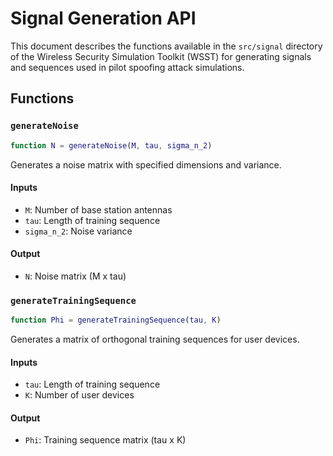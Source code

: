 # Signal Generation API

This document describes the functions available in the `src/signal` directory of the Wireless Security Simulation Toolkit (WSST) for generating signals and sequences used in pilot spoofing attack simulations.

## Functions

### `generateNoise`

```matlab
function N = generateNoise(M, tau, sigma_n_2)
```

Generates a noise matrix with specified dimensions and variance.

#### Inputs
- `M`: Number of base station antennas
- `tau`: Length of training sequence
- `sigma_n_2`: Noise variance

#### Output
- `N`: Noise matrix (M x tau)

### `generateTrainingSequence`

```matlab
function Phi = generateTrainingSequence(tau, K)
```

Generates a matrix of orthogonal training sequences for user devices.

#### Inputs
- `tau`: Length of training sequence
- `K`: Number of user devices

#### Output
- `Phi`: Training sequence matrix (tau x K)